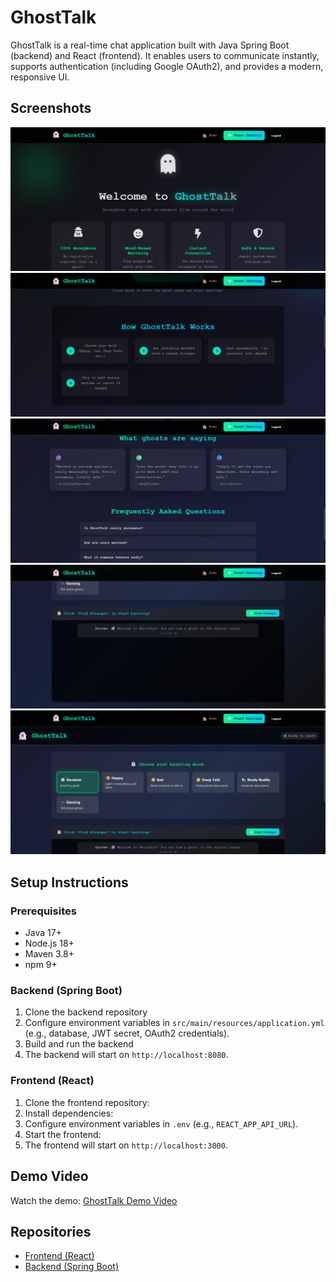 # GhostTalk

GhostTalk is a real-time chat application built with Java Spring Boot (backend) and React (frontend). It enables users to communicate instantly, supports authentication (including Google OAuth2), and provides a modern, responsive UI.

## Screenshots

![Home Page](images/home3.png)
![Home Page](images/home2.png)
![Home Page](images/home.png)
![Chat Page](images/chat.png)
![Chat Page](images/moods.png)

## Setup Instructions

### Prerequisites

- Java 17+
- Node.js 18+
- Maven 3.8+
- npm 9+

### Backend (Spring Boot)

1. Clone the backend repository
2. Configure environment variables in `src/main/resources/application.yml` (e.g., database, JWT secret, OAuth2 credentials).
3. Build and run the backend
4. The backend will start on `http://localhost:8080`.

### Frontend (React)

1. Clone the frontend repository:
2. Install dependencies:
3. Configure environment variables in `.env` (e.g., `REACT_APP_API_URL`).
4. Start the frontend:
5. The frontend will start on `http://localhost:3000`.

## Demo Video

Watch the demo: [GhostTalk Demo Video](https://youtu.be/yysy2yJasWc)

## Repositories

- [Frontend (React)](https://github.com/KaviDJ02/GhostTalk_FE)
- [Backend (Spring Boot)](https://github.com/KaviDJ02/GhostTalk_BE)
